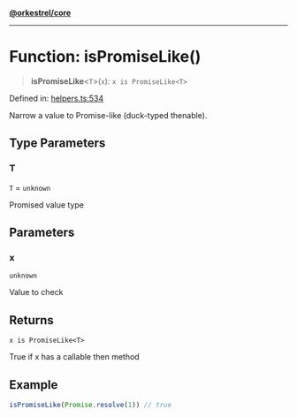 [**@orkestrel/core**](../index.md)

***

# Function: isPromiseLike()

> **isPromiseLike**\<`T`\>(`x`): `x is PromiseLike<T>`

Defined in: [helpers.ts:534](https://github.com/orkestrel/core/blob/7cc3e19bc4a1e6f96f153d7b931686981208a465/src/helpers.ts#L534)

Narrow a value to Promise-like (duck-typed thenable).

## Type Parameters

### T

`T` = `unknown`

Promised value type

## Parameters

### x

`unknown`

Value to check

## Returns

`x is PromiseLike<T>`

True if x has a callable then method

## Example

```ts
isPromiseLike(Promise.resolve(1)) // true
```
